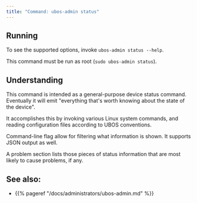 ```yaml
---
title: "Command: ubos-admin status"
---
```


## Running

To see the supported options, invoke ``ubos-admin status --help``.

This command must be run as root (``sudo ubos-admin status``).

## Understanding

This command is intended as a general-purpose device status command. Eventually it
will emit "everything that's worth knowing about the state of the device".

It accomplishes this by invoking various Linux system commands, and reading configuration
files according to UBOS conventions.

Command-line flag allow for filtering what information is shown. It supports
JSON output as well.

A problem section lists those pieces of status information that are most
likely to cause problems, if any.

## See also:

* {{% pageref "/docs/administrators/ubos-admin.md" %}}
